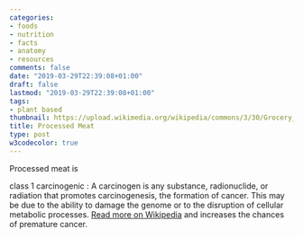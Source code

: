 ```yaml
---
categories:
- foods
- nutrition
- facts
- anatomy
- resources
comments: false
date: "2019-03-29T22:39:08+01:00"
draft: false
lastmod: "2019-03-29T22:39:08+01:00"
tags:
- plant based
thumbnail: https://upload.wikimedia.org/wikipedia/commons/3/30/Grocery_store_in_Rome.jpg
title: Processed Meat
type: post
w3codecolor: true
---
```


Processed meat is

class 1 carcinogenic
: A carcinogen is any substance, radionuclide, or radiation that promotes carcinogenesis, the formation of cancer. This may be due to the ability to damage the genome or to the disruption of cellular metabolic processes.
      <a class="w3-button" href="https://en.wikipedia.org/wiki/Carcinogen" target="_blank">Read more on Wikipedia</a>
   and increases the chances of premature cancer.
